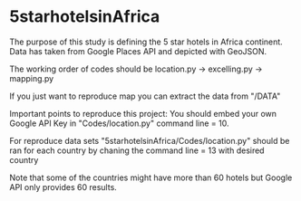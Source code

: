 # 5starhotelsinAfrica
The purpose of this study is defining the 5 star hotels in Africa continent. Data has taken from Google Places API and depicted with GeoJSON.

The working order of codes should be location.py -> excelling.py -> mapping.py

If you just want to reproduce map you can extract the data from "/DATA"

Important points to reproduce this project:
You should embed your own Google API Key in "Codes/location.py" command line = 10.

For reproduce data sets "5starhotelsinAfrica/Codes/location.py" should be ran for each country by chaning the command line = 13 with desired country 

Note that some of the countries might have more than 60 hotels but Google API only provides 60 results.
